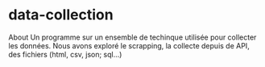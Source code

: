 # data-collection
About Un programme sur un ensemble de techinque utilisée pour collecter les données. Nous avons exploré le scrapping, la collecte depuis de API, des fichiers (html, csv, json; sql...)
